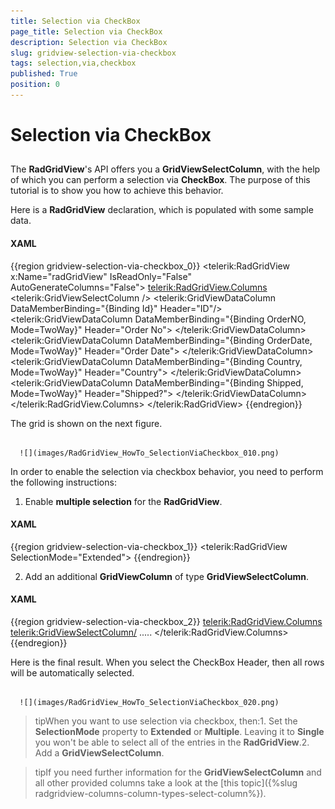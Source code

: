```yaml
---
title: Selection via CheckBox
page_title: Selection via CheckBox
description: Selection via CheckBox
slug: gridview-selection-via-checkbox
tags: selection,via,checkbox
published: True
position: 0
---
```


# Selection via CheckBox



## 

The __RadGridView__'s API offers you a __GridViewSelectColumn__, with the help of which you can perform a selection via __CheckBox__. The purpose of this tutorial is to show you how to achieve this behavior.

Here is a __RadGridView__ declaration, which is populated with some sample data.

#### __XAML__

{{region gridview-selection-via-checkbox_0}}
	<telerik:RadGridView x:Name="radGridView"
	                         IsReadOnly="False"
	                         AutoGenerateColumns="False">
	    <telerik:RadGridView.Columns>
	        <telerik:GridViewSelectColumn />
	        <telerik:GridViewDataColumn DataMemberBinding="{Binding Id}"
	                                        Header="ID"/>
	        <telerik:GridViewDataColumn DataMemberBinding="{Binding OrderNO, Mode=TwoWay}"
	                                        Header="Order No">
	        </telerik:GridViewDataColumn>
	        <telerik:GridViewDataColumn DataMemberBinding="{Binding OrderDate, Mode=TwoWay}"
	                                        Header="Order Date">
	        </telerik:GridViewDataColumn>
	        <telerik:GridViewDataColumn DataMemberBinding="{Binding Country, Mode=TwoWay}"
	                                        Header="Country">
	        </telerik:GridViewDataColumn>
	        <telerik:GridViewDataColumn DataMemberBinding="{Binding Shipped, Mode=TwoWay}"
	                                        Header="Shipped?">
	        </telerik:GridViewDataColumn>
	    </telerik:RadGridView.Columns>
	</telerik:RadGridView>
	{{endregion}}



The grid is shown on the next figure.




         
      ![](images/RadGridView_HowTo_SelectionViaCheckbox_010.png)

In order to enable the selection via checkbox behavior, you need to perform the following instructions:

1. Enable __multiple selection__ for the __RadGridView__.

#### __XAML__

{{region gridview-selection-via-checkbox_1}}
	<telerik:RadGridView SelectionMode="Extended">
	{{endregion}}



2. Add an additional __GridViewColumn__ of type __GridViewSelectColumn__.

#### __XAML__

{{region gridview-selection-via-checkbox_2}}
	<telerik:RadGridView.Columns>
	    <telerik:GridViewSelectColumn/>
	    .....
	</telerik:RadGridView.Columns>
	{{endregion}}



Here is the final result. When you select the CheckBox Header, then all rows will be automatically selected.




         
      ![](images/RadGridView_HowTo_SelectionViaCheckbox_020.png)

>tipWhen you want to use selection via checkbox, then:1. Set the __SelectionMode__ property to __Extended__ or __Multiple__. Leaving it to __Single__ you won't be able to select all of the entries in the __RadGridView__.2. Add a __GridViewSelectColumn__.

>tipIf you need further information for the __GridViewSelectColumn__ and all other provided columns take a look at the [this topic]({%slug radgridview-columns-column-types-select-column%}).
